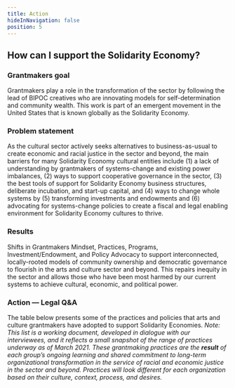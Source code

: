 ```yaml
---
title: Action
hideInNavigation: false
position: 5
---
```


## How can I support the Solidarity Economy?

### Grantmakers goal

Grantmakers play a role in the transformation of the sector by following the lead of BIPOC creatives who are innovating models for self-determination and community wealth. This work is part of an emergent movement in the United States that is known globally as the Solidarity Economy.

### Problem statement

As the cultural sector actively seeks alternatives to business-as-usual to create economic and racial justice in the sector and beyond, the main barriers for many Solidarity Economy cultural entities include (1) a lack of understanding by grantmakers of systems-change and existing power imbalances, (2) ways to support cooperative governance in the sector, (3) the best tools of support for Solidarity Economy business structures, deliberate incubation, and start-up capital, and (4) ways to change whole systems by (5) transforming investments and endowments and (6) advocating for systems-change policies to create a fiscal and legal enabling environment for Solidarity Economy cultures to thrive.

### Results

Shifts in Grantmakers Mindset, Practices, Programs, Investment/Endowment, and Policy Advocacy to support interconnected, locally-rooted models of community ownership and democratic governance to flourish in the arts and culture sector and beyond. This repairs inequity in the sector and allows those who have been most harmed by our current systems to achieve cultural, economic, and political power.

### Action — Legal Q&A

The table below presents some of the practices and policies that arts and culture grantmakers have adopted to support Solidarity Economies. _Note: This list is a working document, developed in dialogue with our interviewees, and it reflects a small snapshot of the range of practices underway as of March 2021. These grantmaking practices are the **result** of each group’s ongoing learning and shared commitment to long-term organizational transformation in the service of racial and economic justice in the sector and beyond. Practices will look different for each organization based on their culture, context, process, and desires._
